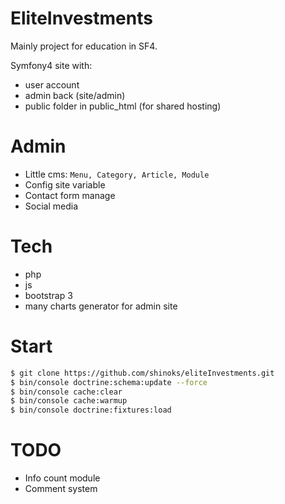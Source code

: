 # EliteInvestments

Mainly project for education in SF4.

Symfony4 site with:

- user account
- admin back (site/admin)
- public folder in public_html (for shared hosting)

# Admin

- Little cms:
    ``Menu, Category, Article, Module``
- Config site variable
- Contact form manage
- Social media

# Tech

- php
- js
- bootstrap 3
- many charts generator for admin site

# Start

```sh
$ git clone https://github.com/shinoks/eliteInvestments.git
$ bin/console doctrine:schema:update --force
$ bin/console cache:clear
$ bin/console cache:warmup
$ bin/console doctrine:fixtures:load
```
# TODO
- Info count module
- Comment system
